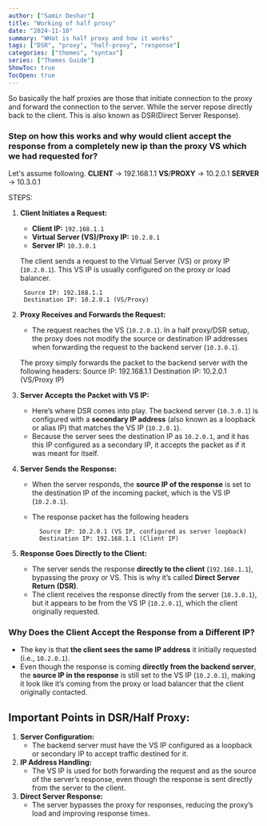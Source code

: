 ```yaml
---
author: ["Samir Deshar"]
title: "Working of half proxy"
date: "2024-11-10"
summary: "WHat is half proxy and how it works"
tags: ["DSR", "proxy", "half-proxy", "response"]
categories: ["themes", "syntax"]
series: ["Themes Guide"]
ShowToc: true
TocOpen: true
---
```


So basically the half proxies are those that initiate connection to the proxy and forward the connection to the server. While the server repose directly back to the client.
This is also known as DSR(Direct Server Response).

### Step on how this works and why would client accept the response from a completely new ip than the proxy VS which we had requested for?

Let's assume following.
**CLIENT** -> 192.168.1.1
**VS**/**PROXY** -> 10.2.0.1
**SERVER** -> 10.3.0.1

STEPS:
1. **Client Initiates a Request:**

	- **Client IP:** `192.168.1.1`
	- **Virtual Server (VS)/Proxy IP:** `10.2.0.1`
	- **Server IP:** `10.3.0.1`
	
	The client sends a request to the Virtual Server (VS) or proxy IP (`10.2.0.1`). This VS IP is usually configured on the proxy or load balancer.
	
		Source IP: 192.168.1.1
		Destination IP: 10.2.0.1 (VS/Proxy)


2. **Proxy Receives and Forwards the Request:**

	- The request reaches the VS (`10.2.0.1`). In a half proxy/DSR setup, the proxy does not modify the source or destination IP addresses when forwarding the request to the backend server (`10.3.0.1`).
	
	The proxy simply forwards the packet to the backend server with the following headers:
			Source IP: 192.168.1.1
			Destination IP: 10.2.0.1 (VS/Proxy IP)

3. **Server Accepts the Packet with VS IP:**

	- Here’s where DSR comes into play. The backend server (`10.3.0.1`) is configured with a **secondary IP address** (also known as a loopback or alias IP) that matches the VS IP (`10.2.0.1`).
	- Because the server sees the destination IP as `10.2.0.1`, and it has this IP configured as a secondary IP, it accepts the packet as if it was meant for itself.
 
4. **Server Sends the Response:**

	- When the server responds, the **source IP of the response** is set to the destination IP of the incoming packet, which is the VS IP (`10.2.0.1`).
	- The response packet has the following headers
	
			Source IP: 10.2.0.1 (VS IP, configured as server loopback)
			Destination IP: 192.168.1.1 (Client IP)
5. **Response Goes Directly to the Client:**

	- The server sends the response **directly to the client** (`192.168.1.1`), bypassing the proxy or VS. This is why it’s called **Direct Server Return (DSR)**.
	- The client receives the response directly from the server (`10.3.0.1`), but it appears to be from the VS IP (`10.2.0.1`), which the client originally requested.

### Why Does the Client Accept the Response from a Different IP?

- The key is that **the client sees the same IP address** it initially requested (i.e., `10.2.0.1`).
- Even though the response is coming **directly from the backend server**, the **source IP in the response** is still set to the VS IP (`10.2.0.1`), making it look like it’s coming from the proxy or load balancer that the client originally contacted.

##  Important Points in DSR/Half Proxy:
1. **Server Configuration:**
    - The backend server must have the VS IP configured as a loopback or secondary IP to accept traffic destined for it.
2. **IP Address Handling:**
    - The VS IP is used for both forwarding the request and as the source of the server’s response, even though the response is sent directly from the server to the client.
3. **Direct Server Response:**
    - The server bypasses the proxy for responses, reducing the proxy’s load and improving response times.
